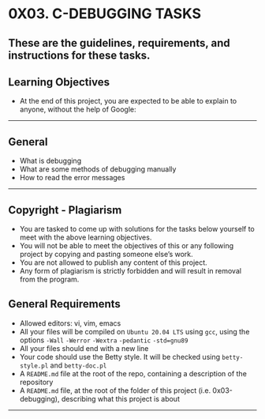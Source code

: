 # 0X03. C-DEBUGGING TASKS

These are the guidelines, requirements, and instructions for these tasks.
------------------------
## Learning Objectives
+ At the end of this project, you are expected to be able to explain to anyone, without the help of Google:
-----------------------------
## General
+ What is debugging
+ What are some methods of debugging manually
+ How to read the error messages
-------------------------------
## Copyright - Plagiarism
+ You are tasked to come up with solutions for the tasks below yourself to meet with the above learning objectives.
+ You will not be able to meet the objectives of this or any following project by copying and pasting someone else’s work.
+ You are not allowed to publish any content of this project.
+ Any form of plagiarism is strictly forbidden and will result in removal from the program.
## General Requirements
+ Allowed editors: vi, vim, emacs
+ All your files will be compiled on `Ubuntu 20.04 LTS` using `gcc`, using the options `-Wall` `-Werror` `-Wextra` `-pedantic` `-std=gnu89`
+ All your files should end with a new line
+ Your code should use the Betty style. It will be checked using `betty-style.pl` and `betty-doc.pl`
+ A `README.md` file at the root of the repo, containing a description of the repository
+ A `README.md` file, at the root of the folder of this project (i.e. 0x03-debugging), describing what this project is about
---------------------------
